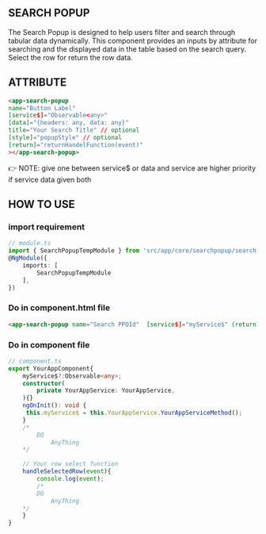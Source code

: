 ## SEARCH POPUP
The Search Popup is designed to help users filter and search through tabular data dynamically. This component provides an inputs by attribute for searching and  the displayed data in the table based on the search query. Select the row for return the row data.
## ATTRIBUTE
```html
<app-search-popup
name="Button Label"
[service$]="Observable<any>" 
[data]="{headers: any, data: any}"
title="Your Search Title" // optional
[style]="popupStyle" // optional
[return]="returnHandelFunction(event)"
></app-search-popup>
```
:point_right: NOTE: give one between service$ or data and service are higher priority if service data given both

## HOW TO USE
### import requirement
```ts
// module.ts
import { SearchPopupTempModule } from 'src/app/core/searchpopup/search-popup.module';
@NgModule({
    imports: [
        SearchPopupTempModule
    ],
})
```
### Do in component.html file
```html
<app-search-popup name="Search PPOId"  [service$]="myService$" (return)="handleSelectedRow($event)"></app-search-popup>
```

### Do in component file
```ts
// component.ts
export YourAppComponent{
    myService$?:Observable<any>;
    constructor(
        private YourAppService: YourAppService,
    ){}
    ngOnInit(): void {
     this.myService$ = this.YourAppService.YourAppServiceMethod();
    }
    /*
        DO 
            AnyThing 
    */

    // Your row select function
    handleSelectedRow(event){
        console.log(event);
        /*
        DO 
            AnyThing 
    */
    }
}

```